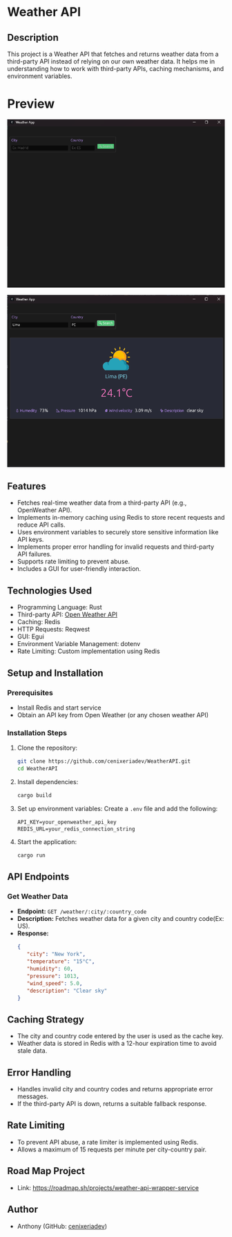 # Weather API

## Description
This project is a Weather API that fetches and returns weather data from a third-party API instead of relying on our own weather data. It helps me in understanding how to work with third-party APIs, caching mechanisms, and environment variables.
# Preview
![img.png](img.png)

![img_1.png](img_1.png)
## Features
- Fetches real-time weather data from a third-party API (e.g., OpenWeather API).
- Implements in-memory caching using Redis to store recent requests and reduce API calls.
- Uses environment variables to securely store sensitive information like API keys.
- Implements proper error handling for invalid requests and third-party API failures.
- Supports rate limiting to prevent abuse.
- Includes a GUI for user-friendly interaction.

## Technologies Used
- Programming Language: Rust
- Third-party API: [Open Weather API](https://openweathermap.org/current)
- Caching: Redis
- HTTP Requests: Reqwest
- GUI:  Egui
- Environment Variable Management: dotenv
- Rate Limiting:  Custom implementation using Redis

## Setup and Installation
### Prerequisites
- Install Redis and start service
- Obtain an API key from Open Weather (or any chosen weather API)

### Installation Steps
1. Clone the repository:
   ```sh
   git clone https://github.com/cenixeriadev/WeatherAPI.git
   cd WeatherAPI
   ```
2. Install dependencies:
   ```sh
   cargo build
   ```
3. Set up environment variables:
   Create a `.env` file and add the following:
   ```env
   API_KEY=your_openweather_api_key
   REDIS_URL=your_redis_connection_string
   ```
4. Start the application:
   ```sh
   cargo run
   ```

## API Endpoints
### Get Weather Data
- **Endpoint:** `GET /weather/:city/:country_code`
- **Description:** Fetches weather data for a given city and country code(Ex: US).
- **Response:**
  ```json
  {
     "city": "New York",
     "temperature": "15°C",
     "humidity": 60,
     "pressure": 1013,
     "wind_speed": 5.0,
     "description": "Clear sky"
  }
  ```

## Caching Strategy
- The city and country code entered by the user is used as the cache key.
- Weather data is stored in Redis with a 12-hour expiration time to avoid stale data.

## Error Handling
- Handles invalid city and country codes and returns appropriate error messages.
- If the third-party API is down, returns a suitable fallback response.

## Rate Limiting
- To prevent API abuse, a rate limiter is implemented using Redis.
- Allows a maximum of 15 requests per minute per city-country pair.

## Road Map Project
- Link: https://roadmap.sh/projects/weather-api-wrapper-service

## Author
- Anthony (GitHub: [cenixeriadev](https://github.com/cenixeriadev))

